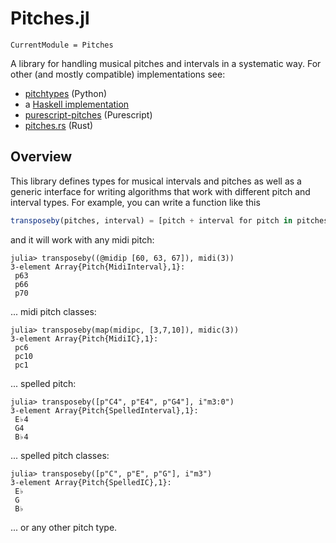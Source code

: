 # Pitches.jl

```@meta
CurrentModule = Pitches
```

A library for handling musical pitches and intervals in a systematic way.
For other (and mostly compatible) implementations see:

- [pitchtypes](https://github.com/DCMLab/pitchtypes) (Python)
- a [Haskell implementation](https://github.com/DCMLab/haskell-musicology/tree/master/musicology-pitch)
- [purescript-pitches](https://github.com/DCMLab/purescript-pitches) (Purescript)
- [pitches.rs](https://github.com/DCMLab/rust-pitches/blob/main/README.md) (Rust)

## Overview

This library defines types for musical intervals and pitches
as well as a generic interface for writing algorithms
that work with different pitch and interval types.
For example, you can write a function like this

```julia
transposeby(pitches, interval) = [pitch + interval for pitch in pitches]
```

and it will work with any midi pitch:

```julia-repl
julia> transposeby((@midip [60, 63, 67]), midi(3))
3-element Array{Pitch{MidiInterval},1}:
 p63
 p66
 p70
```

... midi pitch classes:

```julia-repl
julia> transposeby(map(midipc, [3,7,10]), midic(3))
3-element Array{Pitch{MidiIC},1}:
 pc6
 pc10
 pc1
```

... spelled pitch:

```julia-repl
julia> transposeby([p"C4", p"E4", p"G4"], i"m3:0")
3-element Array{Pitch{SpelledInterval},1}:
 E♭4
 G4
 B♭4
```

... spelled pitch classes:

```julia-repl
julia> transposeby([p"C", p"E", p"G"], i"m3")
3-element Array{Pitch{SpelledIC},1}:
 E♭
 G
 B♭
```

... or any other pitch type.
